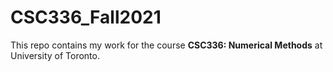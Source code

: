 # CSC336_Fall2021
This repo contains my work for the course **CSC336: Numerical Methods** at University of Toronto. <br />